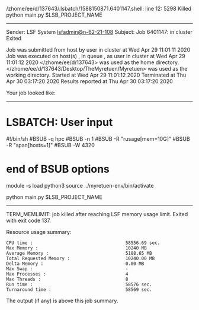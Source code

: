/zhome/ee/d/137643/.lsbatch/1588150871.6401147.shell: line 12:  5298 Killed                  python main.py $LSB_PROJECT_NAME

------------------------------------------------------------
Sender: LSF System <lsfadmin@n-62-21-108>
Subject: Job 6401147: <NNAgent0NN-Selfplay-100-random> in cluster <dcc> Exited

Job <NNAgent0NN-Selfplay-100-random> was submitted from host <n-62-27-20> by user <s183905> in cluster <dcc> at Wed Apr 29 11:01:11 2020
Job was executed on host(s) <n-62-21-108>, in queue <hpc>, as user <s183905> in cluster <dcc> at Wed Apr 29 11:01:12 2020
</zhome/ee/d/137643> was used as the home directory.
</zhome/ee/d/137643/Desktop/TheMyretuen/Myretuen> was used as the working directory.
Started at Wed Apr 29 11:01:12 2020
Terminated at Thu Apr 30 03:17:20 2020
Results reported at Thu Apr 30 03:17:20 2020

Your job looked like:

------------------------------------------------------------
# LSBATCH: User input
#!/bin/sh
#BSUB -q hpc
#BSUB -n 1
#BSUB -R "rusage[mem=10G]"
#BSUB -R "span[hosts=1]"
#BSUB -W 4320
# end of BSUB options

module -s load python3
source ../myretuen-env/bin/activate

python main.py $LSB_PROJECT_NAME


------------------------------------------------------------

TERM_MEMLIMIT: job killed after reaching LSF memory usage limit.
Exited with exit code 137.

Resource usage summary:

    CPU time :                                   58556.69 sec.
    Max Memory :                                 10240 MB
    Average Memory :                             5188.65 MB
    Total Requested Memory :                     10240.00 MB
    Delta Memory :                               0.00 MB
    Max Swap :                                   -
    Max Processes :                              4
    Max Threads :                                8
    Run time :                                   58576 sec.
    Turnaround time :                            58569 sec.

The output (if any) is above this job summary.

